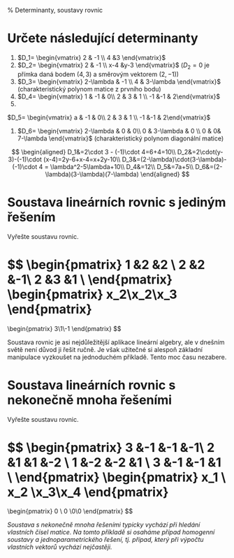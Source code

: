 % Determinanty, soustavy rovnic


# Určete následující determinanty

1. $D_1=  \begin{vmatrix}    2 & -1 \\ 4 &3  \end{vmatrix}$
1. $D_2=  \begin{vmatrix}    2 & -1 \\ x-4 &y-3  \end{vmatrix}$
  ($D_2=0$ je přímka daná bodem $(4,3)$ a směrovým vektorem $(2,-1)$)
1. $D_3=  \begin{vmatrix}    2-\lambda & -1 \\ 4 & 3-\lambda  \end{vmatrix}$ (charakteristický polynom matice z prvního bodu)
1.  $D_4=  \begin{vmatrix}    1 & -1 & 0\\ 2 & 3 & 1 \\ -1 &-1 & 2\end{vmatrix}$
1.
  $D_5=  \begin{vmatrix}    a & -1 & 0\\ 2 & 3 & 1 \\ -1 &-1 & 2\end{vmatrix}$  
1.  $D_6=  \begin{vmatrix}    2-\lambda & 0 & 0\\ 0 & 3-\lambda & 0 \\ 0 & 0& 7-\lambda \end{vmatrix}$  (charakteristický polynom diagonální matice)


<div class=reseni>

$$
  \begin{aligned}
    D_1&=2\cdot 3 - (-1)\cdot 4=6+4=10\\
    D_2&=2\cdot(y-3)-(-1)\cdot (x-4)=2y-6+x-4=x+2y-10\\
    D_3&=(2-\lambda)\cdot(3-\lambda)-(-1)\cdot 4 = \lambda^2-5\lambda+10\\
    D_4&=12\\
    D_5&=7a+5\\
    D_6&=(2-\lambda)(3-\lambda)(7-\lambda)
\end{aligned}
$$

</div>






# Soustava lineárních rovnic s jediným řešením

Vyřešte soustavu rovnic.

$$
  \begin{pmatrix}
1 &2 &2 \\
2 &2 &-1\\
2 &3 &1 \\
\end{pmatrix}
\begin{pmatrix}
  x_2\\x_2\\x_3
\end{pmatrix}
=
\begin{pmatrix}
  3\\1\\-1
\end{pmatrix}
$$


Soustava rovnic je asi nejdůležitější aplikace lineární algebry, ale v dnešním světě není důvod ji řešit ručně. Je však užitečné si alespoň základní manipulace vyzkoušet na jednoduchém příkladě. Tento moc času nezabere.




# Soustava lineárních rovnic s nekonečně mnoha řešeními

Vyřešte soustavu rovnic.

$$
  \begin{pmatrix}
3 &-1 &-1 &-1\\ 
2 &1 &1 &-2 \\
1 &-2 &-2 &1 \\
3 &-1 &-1 &1 \\
\end{pmatrix}
\begin{pmatrix}
  x_1 \\ x_2 \\x_3\\x_4
\end{pmatrix}
=
\begin{pmatrix}
  0 \\ 0 \\0\\0
\end{pmatrix}
$$

_Soustava s nekonečně mnoha řešeními typicky vychází při
  hledání vlastních čísel matice. Na tomto příkladě si osaháme případ
  homogenní soustavy a jednoparametrického řešení, tj. případ, který
  při výpočtu vlastních vektorů vychází nejčastěji._

<!--
% ## Soustava lineárních rovnic s parametrem
% Pro jakou hodnotu parametru má soustava nekonečně mnoho řešení?

% 


% 
% # Hlavní cvičení
% Cvičení ve středu ani ve čtvrtek se nekoná kvůli hlavnímu cvičení. Přednáška je beze změny.

-->

